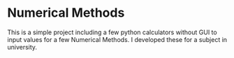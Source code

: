# Numerical Methods
This is a simple project including a few python calculators without GUI to input values for a few Numerical Methods. I developed these for a subject in university.
